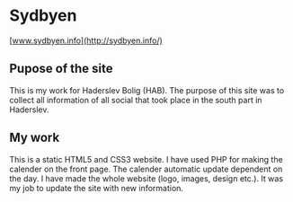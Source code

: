 # Sydbyen
[www.sydbyen.info](http://sydbyen.info/)

## Pupose of the site

This is my work for Haderslev Bolig (HAB). The purpose of this site was to collect all information of all social that took place in the south part in Haderslev.

## My work

This is a static HTML5 and CSS3 website. I have used PHP for making the calender on the front page. The calender automatic update dependent on the day. I have made the whole website (logo, images, design etc.). It was my job to update the site with new information. 
